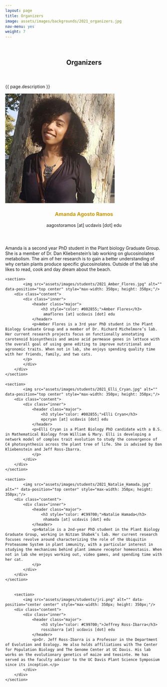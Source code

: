```yaml
---
layout: page
title: Organizers
image: assets/images/backgrounds/2021_organizers.jpg
nav-menu: yes
weight: 7
---
```


<!-- Banner -->
<!-- Note: The "styleN" class below should match that of the header element. -->
<section id="banner" class="style2">
	<div class="inner">
		<span class="image">
			<img src="{{ site.baseurl }}/{{ page.image }}" alt="" />
		</span>
		<header class="major">
			<h1>Organizers</h1>
		</header>
		<div class="content">
			<p>{{ page.description }}</p>
		</div>
	</div>
</section>

<!-- Main -->
<div id="main">

<!-- One -->
<section id="one">
	<div class="inner">
	</div>
</section>

<!-- Two -->
<section id="two" class="spotlights">
	<section>
			<img src="assets/images/students/2021_Amanda_Agosto_Ramos.jpg" alt="" data-position="top center" style="max-width: 350px; height: 350px;"/>
		<div class="content">
			<div class="inner">
				<header class="major">
					<h3 style="color: #C99700;">Amanda Agosto Ramos</h3>
                     aagostoramos [at] ucdavis [dot] edu
				</header>
				<p> Amanda is a second year PhD student in the Plant biology Graduate Group. She is a member of Dr. Dan Kliebenstein’s lab working on glucosinolates metabolism. The aim of her research is to gain a better understanding of why certain plants produce specific glucosinolates. Outside of the lab she likes to read, cook and day dream about the beach. 
                </p>
			</div>
		</div>
	</section>

	<section>
			<img src="assets/images/students/2021_Amber_Flores.jpg" alt="" data-position="top center" style="max-width: 350px; height: 350px;"/>
		<div class="content">
			<div class="inner">
				<header class="major">
                    <h3 style="color: #002855;">Amber Flores</h3>
                     amaflores [at] ucdavis [dot] edu
				</header>
				<p>Amber Flores is a 3rd year PhD student in the Plant Biology Graduate Group and a member of Dr. Richard Michelmore’s lab. Her current research projects focus on functionally annotating carotenoid biosynthesis and amino acid permease genes in lettuce with the overall goal of using gene editing to improve nutritional and agronomic traits. When not in lab, she enjoys spending quality time with her friends, family, and two cats. 
			</p>
			</div>
		</div>
	</section>

	<section>
			<img src="assets/images/students/2021_Elli_Cryan.jpg" alt="" data-position="top center" style="max-width: 350px; height: 350px;"/>
		<div class="content">
			<div class="inner">
				<header class="major">
					<h3 style="color: #002855;">Elli Cryan</h3>
                    epcryan [at] ucdavis [dot] edu
				</header>
				<p>Elli Cryan is a Plant Biology PhD candidate with a B.S. in Mathematical Biology from William & Mary. Elli is developing a network model of complex trait evolution to study the convergence of C4 photosynthesis across the plant tree of life. She is advised by Dan Kliebenstein and Jeff Ross-Ibarra. 
				</p>
			</div>
		</div>
	</section>

	<section>
			<img src="assets/images/students/2021_Natalie_Hamada.jpg" alt="" data-position="top center" style="max-width: 350px; height: 350px;"/>
		<div class="content">
			<div class="inner">
				<header class="major">
					<h3 style="color: #C99700;">Natalie Hamada</h3>
                     nhamada [at] ucdavis [dot] edu
				</header>
				<p>Natalie is a 2nd-year PhD student in the Plant Biology Graduate Group, working in Nitzan Shabek’s lab. Her current research focuses revolve around characterizing the role of the Ubiquitin Proteasome System in plant immunity, with a particular interest in studying the mechanisms behind plant immune receptor homeostasis. When not in lab she enjoys working out, video games, and spending time with her cat.
				</p>
			</div>
		</div>
	</section>	


		<section>
			<img src="assets/images/students/jri.png" alt="" data-position="center center" style="max-width: 350px; height: 350px;"/>
		<div class="content">
			<div class="inner">
				<header class="major">
					<h3 style="color: #C99700;">Jeffrey Ross-Ibarra</h3>
					rossibarra [at] ucdavis [dot] edu
				</header>
				<p>Dr. Jeff Ross-Ibarra is a Professor in the Department of Evolution and Ecology. He also holds affiliations with The Center for Population Biology and The Genome Center at UC Davis. His lab works on the evolutionary genetics of maize and teosinte. He has served as the faculty advisor to the UC Davis Plant Science Symposium since its inception.</p>
			</div>
		</div>
	</section>
